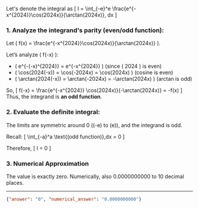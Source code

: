 Let's denote the integral as
\[
I = \int_{-e}^e \frac{e^{-x^{2024}}\cos(2024x)}{\arctan(2024x)}\, dx
\]

### 1. **Analyze the integrand's parity (even/odd function):**

Let \( f(x) = \frac{e^{-x^{2024}}\cos(2024x)}{\arctan(2024x)} \).

Let’s analyze \( f(-x) \):

- \( e^{-(-x)^{2024}} = e^{-x^{2024}} \) (since \( 2024 \) is even)
- \( \cos(2024(-x)) = \cos(-2024x) = \cos(2024x) \) (cosine is even)
- \( \arctan(2024(-x)) = \arctan(-2024x) = -\arctan(2024x) \) (arctan is odd)

So,
\[
f(-x) = \frac{e^{-x^{2024}} \cos(2024x)}{-\arctan(2024x)} = -f(x)
\]
Thus, the integrand is **an odd function**.

### 2. **Evaluate the definite integral:**

The limits are symmetric around 0 (\(-e\) to \(e\)), and the integrand is odd.

Recall:
\[
\int_{-a}^a \text{(odd function)}\,dx = 0
\]

Therefore,
\[
I = 0
\]

### 3. **Numerical Approximation**

The value is exactly zero. Numerically, also 0.0000000000 to 10 decimal places.

---

```json
{"answer": "0", "numerical_answer": "0.0000000000"}
```